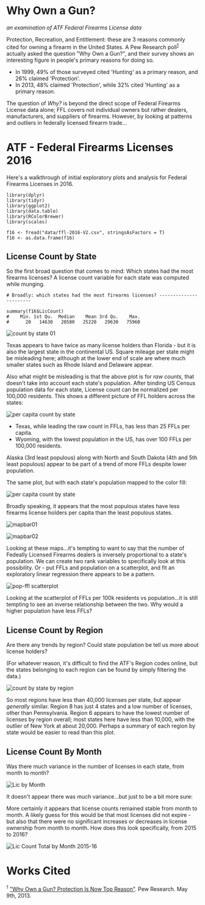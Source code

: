 # Why Own a Gun?

_an examination of ATF Federal Firearms License data_

Protection, Recreation, and Entitlement: these are 3 reasons commonly cited for owning a firearm in the United States. A Pew Research poll<sup>[1](#works-cited)</sup> actually asked the question "Why Own a Gun?", and their survey shows an interesting figure in people's primary reasons for doing so. 

- In 1999, 49% of those surveyed cited 'Hunting' as a primary reason, and 26% claimed 'Protection'. 
- In 2013, 48% claimed 'Protection', while 32% cited 'Hunting' as a primary reason. 

The question of _Why?_ is beyond the direct scope of Federal Firearms License data alone; FFL covers not individual owners but rather dealers, manufacturers, and suppliers of firearms. However, by looking at patterns and outliers in federally licensed firearm trade...

# ATF - Federal Firearms Licenses 2016

Here's a walkthrough of initial exploratory plots and analysis for Federal Firearms Licenses in 2016. 

```{r}
library(dplyr)
library(tidyr)
library(ggplot2)
library(data.table)
library(RColorBrewer)
library(scales)

f16 <- fread("data/ffl-2016-V2.csv", stringsAsFactors = T)
f16 <- as.data.frame(f16)
```

## License Count by State

So the first broad question that comes to mind: Which states had the most firearms licenses? A license count variable for each state was computed while munging.

```{r}
# Broadly: which states had the most firearms licenses? -----------------------

summary(f16$LicCount)
#    Min. 1st Qu.  Median    Mean 3rd Qu.    Max. 
#      20   14630   20580   25220   29630   75960
```
![count by state 01](R_plots/2016-LicCountByState.png)

Texas appears to have twice as many license holders than Florida - but it is also the largest state in the continental US. Square mileage per state might be misleading here; although at the lower end of scale are where much smaller states such as Rhode Island and Delaware appear. 

Also what might be misleading is that the above plot is for _raw counts_, that doesn't take into account each state's population. After binding US Census population data for each state, License count can be normalized per 100,000 residents. This shows a different picture of FFL holders across the states:

![per capita count by state](R_plots/2016-FFL-byState-perCapita.png)

- Texas, while leading the raw count in FFLs, has less than 25 FFLs per capita. 
- Wyoming, with the lowest population in the US, has over 100 FFLs per 100,000 residents. 

Alaska (3rd least populous) along with North and South Dakota (4th and 5th least populous) appear to be part of a trend of more FFLs despite lower population.

The same plot, but with each state's population mapped to the color fill:

![per capita count by state](R_plots/2016-FFL-byState-perCapitaPopulation.png)

Broadly speaking, it appears that the most populous states have less firearms license holders per capita than the least populous states.

![mapbar01](R_plots/mapbar-2016-FFL-by-State.jpg)

![mapbar02](R_plots/mapbar-2016-pop-by-State-desc.jpg)

Looking at these maps...it's tempting to want to say that the number of Fedeally Licensed Firearms dealers is inversely proportional to a state's population. We can create two rank variables to specifically look at this possibility. Or - put FFLs and population on a scatterplot, and fit an exploratory linear regression there appears to be a pattern.

![pop-ffl scatterplot](R_plots/Population-FFL-01.png)

Looking at the scatterplot of FFLs per 100k residents vs population...it is still tempting to see an inverse relationship between the two. Why would a higher population have less FFLs? 


## License Count by Region

Are there any trends by region? Could state population be tell us more about license holders? 

(For whatever reason, it's difficult to find the ATF's Region codes online, but the states belonging to each region can be found by simply filtering the data.)

![count by state by region](R_plots/2016-CountByRegion.png)

So most regions have less than 40,000 licenses per state, but appear _generally_ similar. Region 8 has just 4 states and a low number of licenses, other than Pennsylvania. Region 6 appears to have the lowest number of licenses by region overall; most states here have less than 10,000, with the outlier of New York at about 20,000. Perhaps a summary of each region by state would be easier to read than this plot. 

## License Count By Month

Was there much variance in the number of licenses in each state, from month to month?

![Lic by Month](R_plots/2016-LicCountMonthly.png)

It doesn't appear there was much variance...but just to be a bit more sure:

More certainly it appears that license counts remained stable from month to month. A likely guess for this would be that most licenses did not expire - but also that there were no significant increases or decreases in license ownership from month to month. How does this look specifically, from 2015 to 2016? 

![Lic Count Total by Month 2015-16](R_plots/2015-16-LicTotalByMonth.png)



# Works Cited

<sup>1</sup> ["Why Own a Gun? Protection Is Now Top Reason"](http://www.pewresearch.org/daily-number/why-own-a-gun-protection-is-now-top-reason/). Pew Research. May 9th, 2013.













